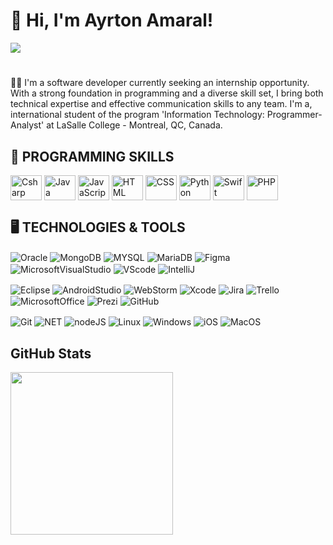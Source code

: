 # 👋 Hi, I'm Ayrton Amaral!
<a href="https://www.linkedin.com/in/ayrton-amaral/" target="_blank"><img src="https://img.shields.io/badge/LinkedIn-0077B5?style=for-the-badge&logo=linkedin&logoColor=white" target="_blank"></a><br>
# 
👨‍💻 I'm a software developer currently seeking an internship opportunity. With a strong foundation in programming and a diverse skill set, I bring both technical expertise and effective communication skills to any team. I'm a, international student of the program 'Information Technology: Programmer-Analyst' at LaSalle College - Montreal, QC, Canada.

## 🚀 PROGRAMMING SKILLS      
<img align="center" alt="Csharp" height="40" width="50" src="https://cdn.jsdelivr.net/gh/devicons/devicon@latest/icons/csharp/csharp-original.svg" /> <img align="center" alt="Java" height="40" width="50" src="https://cdn.jsdelivr.net/gh/devicons/devicon@latest/icons/java/java-original.svg" /> <img align="center" alt="JavaScript" height="40" width="50" src="https://cdn.jsdelivr.net/gh/devicons/devicon@latest/icons/javascript/javascript-original.svg" /> <img align="center" alt="HTML" height="40" width="50" src="https://cdn.jsdelivr.net/gh/devicons/devicon@latest/icons/html5/html5-original.svg" /> <img align="center" alt="CSS" height="40" width="50" src="https://cdn.jsdelivr.net/gh/devicons/devicon@latest/icons/css3/css3-original.svg" /> <img align="center" alt="Python" height="40" width="50" src="https://cdn.jsdelivr.net/gh/devicons/devicon@latest/icons/python/python-original.svg" /> <img align="center" alt="Swift" height="40" width="50" src="https://cdn.jsdelivr.net/gh/devicons/devicon@latest/icons/swift/swift-original.svg" /> <img align="center" alt="PHP" height="40" width="50" src="https://cdn.jsdelivr.net/gh/devicons/devicon@latest/icons/php/php-original.svg" />

## 🖥️ TECHNOLOGIES & TOOLS
<img align="center" alt="Oracle" src="https://img.shields.io/badge/Oracle-F80000?style=for-the-badge&logo=Oracle&logoColor=white" /> <img align="center" alt="MongoDB" src="https://img.shields.io/badge/MongoDB-4EA94B?style=for-the-badge&logo=mongodb&logoColor=white" />
<img align="center" alt="MYSQL" src="https://img.shields.io/badge/MySQL-005C84?style=for-the-badge&logo=mysql&logoColor=white" /> <img align="center" alt="MariaDB" src="https://img.shields.io/badge/MariaDB-003545?style=for-the-badge&logo=mariadb&logoColor=white" /> <img align="center" alt="Figma" src="https://img.shields.io/badge/Figma-F24E1E?style=for-the-badge&logo=figma&logoColor=white" /> <img align="center" alt="MicrosoftVisualStudio" src="https://img.shields.io/badge/Visual_Studio-5C2D91?style=for-the-badge&logo=visual%20studio&logoColor=white" /> <img align="center" alt="VScode" src="https://img.shields.io/badge/Visual_Studio_Code-0078D4?style=for-the-badge&logo=visual%20studio%20code&logoColor=white" /> <img align="center" alt="IntelliJ" src="https://img.shields.io/badge/IntelliJ_IDEA-000000.svg?style=for-the-badge&logo=intellij-idea&logoColor=white" /> 

<img align="center" alt="Eclipse" src="https://img.shields.io/badge/Eclipse-2C2255?style=for-the-badge&logo=eclipse&logoColor=white" /> <img align="center" alt="AndroidStudio" src="https://img.shields.io/badge/Android_Studio-3DDC84?style=for-the-badge&logo=android-studio&logoColor=white" /> <img align="center" alt="WebStorm" src="https://img.shields.io/badge/WebStorm-000000?style=for-the-badge&logo=WebStorm&logoColor=white" /> <img align="center" alt="Xcode" src="https://img.shields.io/badge/Xcode-007ACC?style=for-the-badge&logo=Xcode&logoColor=white" /> <img align="center" alt="Jira" src="https://img.shields.io/badge/Jira-0052CC?style=for-the-badge&logo=Jira&logoColor=white" /> <img align="center" alt="Trello" src="https://img.shields.io/badge/Trello-0052CC?style=for-the-badge&logo=trello&logoColor=white" /> <img align="center" alt="MicrosoftOffice" src="https://img.shields.io/badge/Microsoft_Office-D83B01?style=for-the-badge&logo=microsoft-office&logoColor=white" /> <img align="center" alt="Prezi" src="https://img.shields.io/badge/Prezi-3181FF?style=for-the-badge&logo=prezi&logoColor=white" /> <img align="center" alt="GitHub" src="https://img.shields.io/badge/GitHub-100000?style=for-the-badge&logo=github&logoColor=white" /> 

<img align="center" alt="Git" src="https://img.shields.io/badge/GIT-E44C30?style=for-the-badge&logo=git&logoColor=white" /> <img align="center" alt="NET" src="https://img.shields.io/badge/.NET-5C2D91?style=for-the-badge&logo=.net&logoColor=white" /> <img align="center" alt="nodeJS" src="https://img.shields.io/badge/node.js-6DA55F?style=for-the-badge&logo=node.js&logoColor=white" /> <img align="center" alt="Linux" src="https://img.shields.io/badge/Cent%20OS-262577?style=for-the-badge&logo=CentOS&logoColor=white" /> <img align="center" alt="Windows" src="https://img.shields.io/badge/Windows-0078D6?style=for-the-badge&logo=windows&logoColor=white" /> <img align="center" alt="iOS" src="https://img.shields.io/badge/iOS-000000?style=for-the-badge&logo=ios&logoColor=white" /> <img align="center" alt="MacOS" src="https://img.shields.io/badge/mac%20os-000000?style=for-the-badge&logo=apple&logoColor=white" /> 

## GitHub Stats
<img height="260em" src="https://github-readme-stats.vercel.app/api/top-langs/?username=ayrton-amaral&theme=tokyonight"/>
